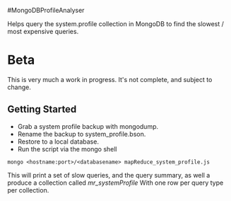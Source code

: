 #MongoDBProfileAnalyser

Helps query the system.profile collection in MongoDB to find the slowest / most expensive queries.

# Beta
This is very much a work in progress. It's not complete, and subject to change. 

## Getting Started

 - Grab a system profile backup with mongodump.
 - Rename the backup to system_profile.bson.
 - Restore to a local database.
 - Run the script via the mongo shell

```
mongo <hostname:port>/<databasename> mapReduce_system_profile.js
```

This will print a set of slow queries, and the query summary, as well a produce a collection called *mr_systemProfile* With one row per query type per collection.

 

